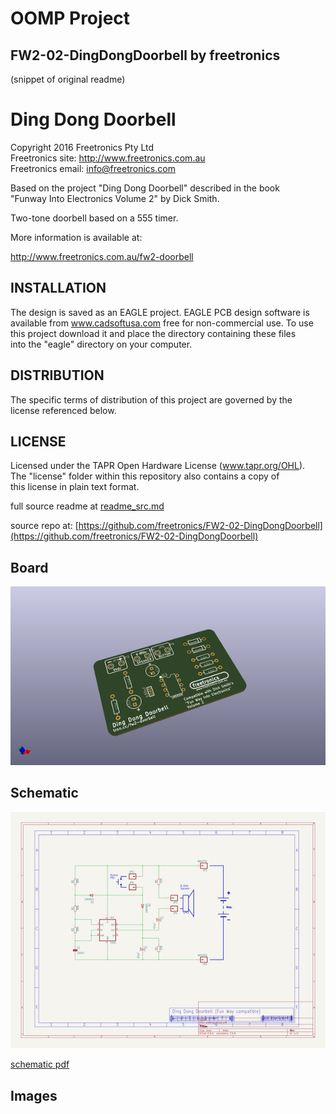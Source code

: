 # OOMP Project  
## FW2-02-DingDongDoorbell  by freetronics  
  
(snippet of original readme)  
  
Ding Dong Doorbell  
==================  
Copyright 2016 Freetronics Pty Ltd    
Freetronics site:  http://www.freetronics.com.au    
Freetronics email: <info@freetronics.com>    
  
Based on the project "Ding Dong Doorbell" described in the book  
"Funway Into Electronics Volume 2" by Dick Smith.  
  
Two-tone doorbell based on a 555 timer.  
  
More information is available at:  
  
  http://www.freetronics.com.au/fw2-doorbell    
  
  
INSTALLATION  
------------  
The design is saved as an EAGLE project. EAGLE PCB design software is  
available from www.cadsoftusa.com free for non-commercial use. To use  
this project download it and place the directory containing these files  
into the "eagle" directory on your computer.  
  
  
DISTRIBUTION  
------------  
The specific terms of distribution of this project are governed by the  
license referenced below.  
  
  
LICENSE  
-------  
Licensed under the TAPR Open Hardware License (www.tapr.org/OHL).  
The "license" folder within this repository also contains a copy of  
this license in plain text format.  
  
  full source readme at [readme_src.md](readme_src.md)  
  
source repo at: [https://github.com/freetronics/FW2-02-DingDongDoorbell](https://github.com/freetronics/FW2-02-DingDongDoorbell)  
## Board  
  
[![working_3d.png](working_3d_600.png)](working_3d.png)  
## Schematic  
  
[![working_schematic.png](working_schematic_600.png)](working_schematic.png)  
  
[schematic pdf](working_schematic.pdf)  
## Images  
